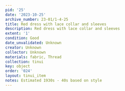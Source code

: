 ```yaml
---
pid: '25'
date: '2023-10-25'
archive_number: 23-01/1-4-25
title: Red dress with lace collar and sleeves
description: Red dress with lace collar and sleeves
extent: '1'
condition: Good
date_unvalidated: Unknown
creator: Unknown
collector: Unknown
materials: fabric, Thread
collection: tinui
key: object
order: '024'
layout: tinui_item
notes: Estimated 1930s - 40s based on style
---
```

